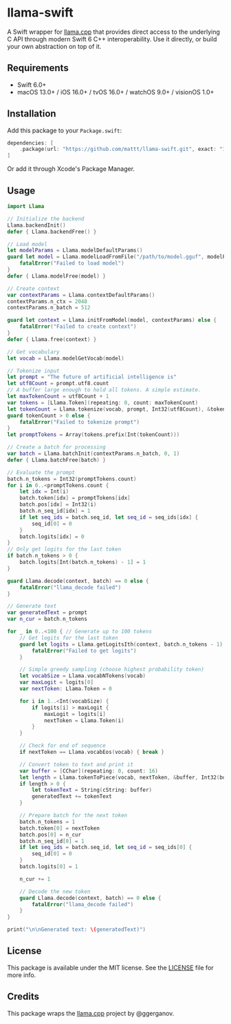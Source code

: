# llama-swift

A Swift wrapper for [llama.cpp](https://github.com/ggerganov/llama.cpp)
that provides direct access to the underlying C API through modern Swift 6 C++ interoperability.
Use it directly, or build your own abstraction on top of it.

## Requirements

- Swift 6.0+
- macOS 13.0+ / iOS 16.0+ / tvOS 16.0+ / watchOS 9.0+ / visionOS 1.0+

## Installation

Add this package to your `Package.swift`:

```swift
dependencies: [
    .package(url: "https://github.com/mattt/llama-swift.git", exact: "1.6816.0")
]
```

Or add it through Xcode's Package Manager.

## Usage

```swift
import Llama

// Initialize the backend
Llama.backendInit()
defer { Llama.backendFree() }

// Load model
let modelParams = Llama.modelDefaultParams()
guard let model = Llama.modelLoadFromFile("/path/to/model.gguf", modelParams) else {
    fatalError("Failed to load model")
}
defer { Llama.modelFree(model) }

// Create context
var contextParams = Llama.contextDefaultParams()
contextParams.n_ctx = 2048
contextParams.n_batch = 512

guard let context = Llama.initFromModel(model, contextParams) else {
    fatalError("Failed to create context")
}
defer { Llama.free(context) }

// Get vocabulary
let vocab = Llama.modelGetVocab(model)

// Tokenize input
let prompt = "The future of artificial intelligence is"
let utf8Count = prompt.utf8.count
// A buffer large enough to hold all tokens. A simple estimate.
let maxTokenCount = utf8Count + 1
var tokens = [Llama.Token](repeating: 0, count: maxTokenCount)
let tokenCount = Llama.tokenize(vocab, prompt, Int32(utf8Count), &tokens, Int32(maxTokenCount), /* add bos */ true, /* special */ true)
guard tokenCount > 0 else {
    fatalError("Failed to tokenize prompt")
}
let promptTokens = Array(tokens.prefix(Int(tokenCount)))

// Create a batch for processing
var batch = Llama.batchInit(contextParams.n_batch, 0, 1)
defer { Llama.batchFree(batch) }

// Evaluate the prompt
batch.n_tokens = Int32(promptTokens.count)
for i in 0..<promptTokens.count {
    let idx = Int(i)
    batch.token[idx] = promptTokens[idx]
    batch.pos[idx] = Int32(i)
    batch.n_seq_id[idx] = 1
    if let seq_ids = batch.seq_id, let seq_id = seq_ids[idx] {
        seq_id[0] = 0
    }
    batch.logits[idx] = 0
}
// Only get logits for the last token
if batch.n_tokens > 0 {
    batch.logits[Int(batch.n_tokens) - 1] = 1
}

guard Llama.decode(context, batch) == 0 else {
    fatalError("llama_decode failed")
}

// Generate text
var generatedText = prompt
var n_cur = batch.n_tokens

for _ in 0..<100 { // Generate up to 100 tokens
    // Get logits for the last token
    guard let logits = Llama.getLogitsIth(context, batch.n_tokens - 1) else {
        fatalError("Failed to get logits")
    }

    // Simple greedy sampling (choose highest probability token)
    let vocabSize = Llama.vocabNTokens(vocab)
    var maxLogit = logits[0]
    var nextToken: Llama.Token = 0

    for i in 1..<Int(vocabSize) {
        if logits[i] > maxLogit {
            maxLogit = logits[i]
            nextToken = Llama.Token(i)
        }
    }

    // Check for end of sequence
    if nextToken == Llama.vocabEos(vocab) { break }

    // Convert token to text and print it
    var buffer = [CChar](repeating: 0, count: 16)
    let length = Llama.tokenToPiece(vocab, nextToken, &buffer, Int32(buffer.count), 0, false)
    if length > 0 {
        let tokenText = String(cString: buffer)
        generatedText += tokenText
    }

    // Prepare batch for the next token
    batch.n_tokens = 1
    batch.token[0] = nextToken
    batch.pos[0] = n_cur
    batch.n_seq_id[0] = 1
    if let seq_ids = batch.seq_id, let seq_id = seq_ids[0] {
        seq_id[0] = 0
    }
    batch.logits[0] = 1

    n_cur += 1

    // Decode the new token
    guard Llama.decode(context, batch) == 0 else {
        fatalError("llama_decode failed")
    }
}

print("\n\nGenerated text: \(generatedText)")
```

## License

This package is available under the MIT license.
See the [LICENSE](LICENSE) file for more info.

## Credits

This package wraps the [llama.cpp](https://github.com/ggerganov/llama.cpp) project by @ggerganov.
